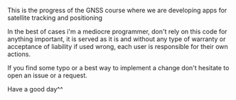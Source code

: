 This is the progress of the GNSS course where we are developing apps for satellite tracking and positioning

In the best of cases i'm a mediocre programmer, don't rely on this code for anything important, it is served as it is and without any type of warranty or acceptance of liability if used wrong, each user is responsible for their own actions.

If you find some typo or a best way to implement a change don't hesitate to open an issue or a request.

Have a good day^^
